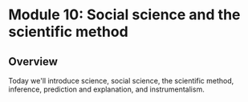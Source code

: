 # Module 10: Social science and the scientific method

## Overview

Today we'll introduce science, social science, the scientific method, inference, prediction and explanation, and instrumentalism.
